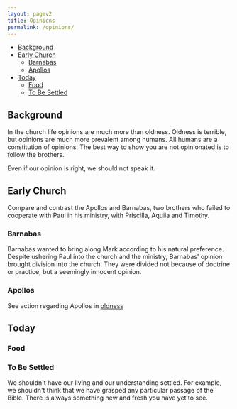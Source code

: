 ```yaml
---
layout: pagev2
title: Opinions
permalink: /opinions/
---
```

- [Background](#background)
- [Early Church](#early-church)
  - [Barnabas](#barnabas)
  - [Apollos](#apollos)
- [Today](#today)
  - [Food](#food)
  - [To Be Settled](#to-be-settled)

## Background

In the church life opinions are much more than oldness. Oldness is terrible, but opinions are much more prevalent among humans. All humans are a constitution of opinions. The best way to show you are not opinionated is to follow the brothers.

Even if our opinion is right, we should not speak it.

## Early Church

Compare and contrast the Apollos and Barnabas, two brothers who failed to cooperate with Paul in his ministry, with Priscilla, Aquila and Timothy.

### Barnabas

Barnabas wanted to bring along Mark according to his natural preference.  Despite ushering Paul into the church and the ministry, Barnabas' opinion brought division into the church. They were divided not because of doctrine or practice, but a seemingly innocent opinion. 

### Apollos

See action regarding Apollos in [oldness](/oldness#early-church#apollos)

## Today 

### Food

### To Be Settled

We shouldn't have our living and our understanding settled. For example, we shouldn't think that we have grasped any particular passage of the Bible. There is always something new and fresh you have yet to see.



